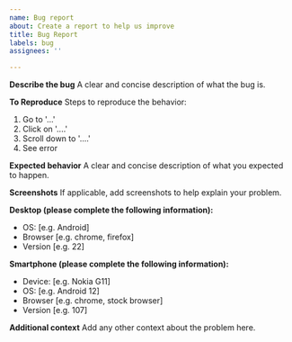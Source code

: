 ```yaml
---
name: Bug report
about: Create a report to help us improve
title: Bug Report
labels: bug
assignees: ''

---
```


**Describe the bug**
A clear and concise description of what the bug is.

**To Reproduce**
Steps to reproduce the behavior:
1. Go to '...'
2. Click on '....'
3. Scroll down to '....'
4. See error

**Expected behavior**
A clear and concise description of what you expected to happen.

**Screenshots**
If applicable, add screenshots to help explain your problem.

**Desktop (please complete the following information):**
 - OS: [e.g. Android]
 - Browser [e.g. chrome, firefox]
 - Version [e.g. 22]

**Smartphone (please complete the following information):**
 - Device: [e.g. Nokia G11]
 - OS: [e.g. Android 12]
 - Browser [e.g. chrome, stock browser]
 - Version [e.g. 107]

**Additional context**
Add any other context about the problem here.
